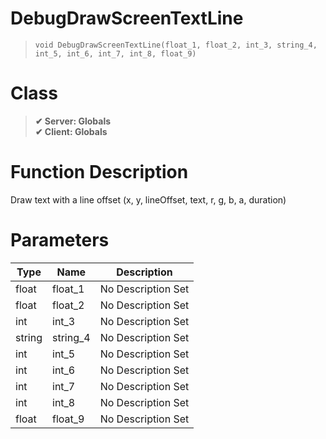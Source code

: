 # DebugDrawScreenTextLine
> `void DebugDrawScreenTextLine(float_1, float_2, int_3, string_4, int_5, int_6, int_7, int_8, float_9)`
# Class
> __✔ Server: Globals__  
> __✔ Client: Globals__  
# Function Description
Draw text with a line offset (x, y, lineOffset, text, r, g, b, a, duration)
# Parameters
Type|Name|Description
--|--|--
float|float_1|No Description Set
float|float_2|No Description Set
int|int_3|No Description Set
string|string_4|No Description Set
int|int_5|No Description Set
int|int_6|No Description Set
int|int_7|No Description Set
int|int_8|No Description Set
float|float_9|No Description Set
